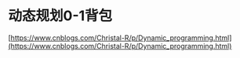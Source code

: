 # 动态规划0-1背包

[https://www.cnblogs.com/Christal-R/p/Dynamic_programming.html](https://www.cnblogs.com/Christal-R/p/Dynamic_programming.html)

